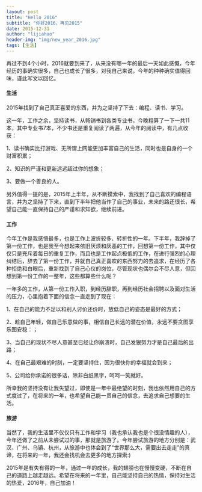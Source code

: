 ```yaml
---
layout: post
title: "Hello 2016"
subtitle: "你好2016，再见2015"
date: 2015-12-31
author: "lijiahao"
header-img: "img/new_year_2016.jpg"
tags: [生活]
---
```

再过不到4个小时，2016就要到来了，从来没有哪一年的最后一天如此感慨，今年经历的事确实很多，自己也成长了很多，对我自己来说，今年的种种确实值得回味，谨此写文以回忆。

<h4>生活</h4>
2015年找到了自己真正喜爱的东西，并为之坚持了下去：编程、读书、学习。

这一年，工作之余，坚持读书，从畅销书到各类专业书，今晚粗算了一下一共11本，其中专业书7本，不少书还是重复阅读了两遍，从今年的阅读中，有几点收获：

1、读书确实比打游戏、无所谓上网能更加丰富自己的生活，同时也是自身的一个财富积累；

2、知识的严谨和更新远远超过你的想象；

3、要做一个善良的人。

另外值得一提的是，2015年上半年，从不断摸索中，我找到了自己喜欢的编程语言，并为之坚持了下来，直到下半年把他当作了自己的事业，未来的路还很长，希望自己能一直保持自己的严谨和求知欲，继续前进。

<h4>工作</h4>
今年工作是我感悟最多，也是工作上波折较多、转折性的一年。下半年，我辞掉了第一份工作，也是我至今想起来依旧厌烦和厌恶的工作，回想第一份工作，其中仅仅只是充斥着每日的重复工作，而且也是工作起点极低的工作，在进行强烈的心理纠结后，辞去了第一份工作，并就自己真正喜欢的东西努力的去追求，在经历了各种拒绝和白眼后，重新找到了自己心仪的岗位，尽管现状也偶尔会不尽人意，但回想到第一份工作的一整年，这些都算些什么呢？

一年多的工作，从第一份工作入职，到经历辞职，再到经历社会招聘以及面对生活的压力，心里抱着下面的信念一直走到了现在：

1、在自己的能力不足以和别人讨价还价时，放低自己的姿态是最好的方式；

2、趁自己年轻，做自己乐意做的事，相信自己长远的潜在价值，永远不要贪图享乐图安稳：；

3、当自己的现状不尽人意甚至已经让你崩溃时，自己发狠努力才是自己最后的出路；

4、在自己最艰难的时刻，一定要坚持住，因为很快你的幸福就会到来；

5、公司给你承诺的很多话，除非白纸黑字，呵呵一笑就好。

所幸我的坚持没有让我失望过，即使是一年中最绝望的时刻，我也依然用自己的方式度过了，在将来的一年，也希望自己能一贯自己的信念，去追求自己想要的生活。

<h4>旅游</h4>
当然了，我的生活里不仅仅只有工作和学习（我也承认我也是个很没情趣的人），今年还做了之前从未尝试过的事，那就是旅游了。今年尝试旅游的地方分别是：武汉、广州、乌镇、杭州，从旅游中也体会到了“世界那么大，需要出去走走”的真谛，在将来的一年，我还会找机会去更多的地方探索:)

2015年是有失有得的一年，通过一年的成长，我的翅膀也在慢慢变硬，不断在自己的道路上越走越远。希望在将来的一年里，自己能坚持自己的热情，保持对生活的热爱，2016年，自己加油！